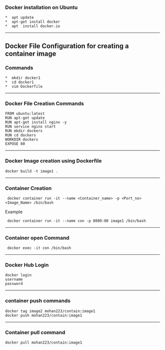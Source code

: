 ### Docker installation on Ubuntu

    *  apt update
    *  apt-get install docker
    *  apt  install docker.io 
---

## Docker File Configuration for creating a container image
### Commands
    *  mkdir docker1
    *  cd docker1
    *  vim Dockerfile
---

### Docker File Creation Commands

    FROM ubuntu:latest
    RUN apt-get update
    RUN apt-get install nginx -y
    RUN service nginx start
    RUN mkdir dockers
    RUN cd dockers
    WORKDIR dockers
    EXPOSE 80
---
### Docker Image creation using Dockerfile 

    docker build -t image1 .
---
### Container Creation 

     docker container run -it --name <Container_name> -p <Port_no> <Image_Name> /bin/bash
Example
     
     docker container run -it --name con -p 8080:80 image1 /bin/bash
---

### Container open Command

     docker exec -it con /bin/bash
---

### Docker Hub Login
    docker login
    username
    password
---

### container push commands
    docker tag image2 mohan223/contain:image1
    docker push mohan223/contain:image1
---

### Container pull command
    docker pull mohan223/contain:image1








     
